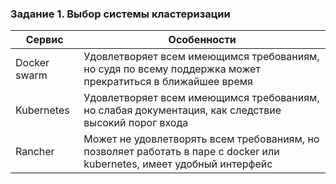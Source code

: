 ### Задание 1. Выбор системы кластеризации

| Сервис | Особенности      |
| ------------- | ------------- |
| Docker swarm | Удовлетворяет всем имеющимся требованиям, но судя по всему поддержка может прекратиться в ближайшее время |
| Kubernetes | Удовлетворяет всем имеющимся требованиям, но слабая документация, как следствие высокий порог входа |
| Rancher | Может не удовлетворять всем требованиям, но позволяет работать в паре с docker или kubernetes, имеет удобный интерфейс |